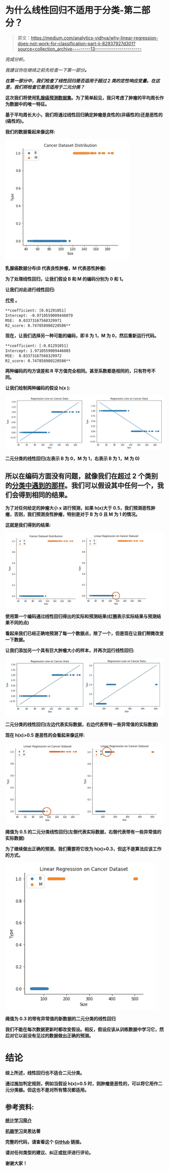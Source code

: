 # 为什么线性回归不适用于分类-第二部分？

> 原文：<https://medium.com/analytics-vidhya/why-linear-regression-does-not-work-for-classification-part-ii-82937927d301?source=collection_archive---------13----------------------->

*完成分析。*

*我建议你在继续之前先检查一下第一部分*[](/@ka1shi/why-linear-regression-does-not-work-for-classification-part-i-97b04cab36d9)***。***

***在第一部分中，我们检查了线性回归是否适用于超过 2 类的定性响应变量。在这里，我们将检查它是否适用于二元分类？***

**这次我们将使用[乳腺癌预测数据集](https://www.kaggle.com/merishnasuwal/breast-cancer-prediction-dataset)。为了简单起见，我只考虑了肿瘤的平均周长作为数据中的唯一特征。**

**基于平均周长大小，我们将通过线性回归确定肿瘤是良性的(非癌性的)还是恶性的(癌性的)。**

**我们的数据看起来像这样:**

**![](img/4db43171b12549bd9dd98bc48b7355dc.png)**

**乳腺癌数据分布(B 代表良性肿瘤，M 代表恶性肿瘤)**

**为了处理线性回归，让我们假设 B 和 M 的编码分别为 0 和 1。**

**让我们对此进行线性回归:**

**[**代号**](https://github.com/ka1shi-medium/Linear-Regression-on-Cancer-data) 。**

```
**coefficient: [0.01291051]
Intercept: -0.9710559009446079
MSE:  0.03373167568329971
R2_score: 0.747858980220586**
```

**现在，让我们选择另一种可能的编码，即 B 为 1，M 为 0，然后重新运行代码。**

```
**coefficient: [-0.01291051]
Intercept: 1.9710559009446085
MSE:  0.03373167568329972
R2_score: 0.747858980220586**
```

**两种编码的均方误差和 R 平方值完全相同。甚至系数都是相同的，只有符号不同。**

**让我们绘制两种编码的假设 h(x ):**

**![](img/7ca060a93050d3e97899e466406db685.png)**

**二元分类的线性回归(左表示 B 为 0，M 为 1，右表示 B 为 1，M 为 0)**

## **所以在编码方面没有问题，就像我们在超过 2 个类别的[分类中遇到的那样](/@ka1shi/why-linear-regression-does-not-work-for-classification-part-i-97b04cab36d9)。我们可以假设其中任何一个，我们会得到相同的结果。**

**为了对任何给定的肿瘤大小 x 进行预测，如果 h(x)大于 0.5，我们预测恶性肿瘤，否则，我们预测良性肿瘤，特别是对于 B 为 0 且 M 为 1 的情况。**

**这就是我们得到的结果:**

**![](img/7951d157ebcb6ad57680ad888e6bd2de.png)**

**使用第一个编码通过线性回归得出的实际和预测结果(红圈表示实际结果与预测结果不同的点)**

**看起来我们已经正确地预测了每一个数据点，除了一个，但是现在让我们稍微改变一下数据。**

**让我们添加另一个具有巨大肿瘤大小的样本，并再次运行线性回归:**

**![](img/a195be89726b27e348c9db76b729303d.png)**

**二元分类的线性回归(左边代表实际数据，右边代表带有一些异常值的实际数据)**

**现在 h(x)>0.5 是恶性的会看起来像这样:**

**![](img/686bda3770ddff563fb2c805fc275a36.png)**

**阈值为 0.5 的二元分类线性回归(左侧代表实际数据，右侧代表带有一些异常值的实际数据)**

**为了继续做出正确的预测，我们需要将它改为 h(x)>0.3，但这不是算法应该工作的方式。**

**![](img/48a9e045d8c463f9b99de48fbe198a2b.png)**

**阈值为 0.3 的带有异常值的新数据的二元分类的线性回归**

**我们不能在每次数据更新时都改变假设。相反，假设应该从训练数据中学习它，然后对它以前没有见过的数据做出正确的预测。**

# **结论**

**综上所述，线性回归也不适合二元分类。**

**通过施加判定规则，例如当假设 h(x)>0.5 时，则肿瘤是恶性的，可以将它用作二元分类器。但这也不是对所有情况都适用。**

## **参考资料:**

**[统计学习简介](https://faculty.marshall.usc.edu/gareth-james/ISL/)**

**[机器学习](https://www.coursera.org/learn/machine-learning)吴恩达著**

**完整的代码，请查看这个 [GitHub](https://github.com/ka1shi-medium/Linear-Regression-on-Cancer-data) 链接。**

**请对任何类型的建议、纠正或批评进行评论。**

**谢谢大家！**